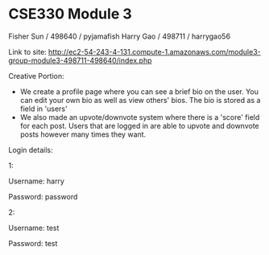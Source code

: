 # CSE330 Module 3
Fisher Sun / 498640 / pyjamafish
Harry Gao / 498711 / harrygao56


Link to site: http://ec2-54-243-4-131.compute-1.amazonaws.com/module3-group-module3-498711-498640/index.php


Creative Portion:
- We create a profile page where you can see a brief bio on the user. You can edit your own bio as well as view others' bios. The bio is stored as a field in 'users'
- We also made an upvote/downvote system where there is a 'score' field for each post. Users that are logged in are able to upvote and downvote posts however many times they want.


Login details:

1:

Username: harry

Password: password

2:

Username: test

Password: test
